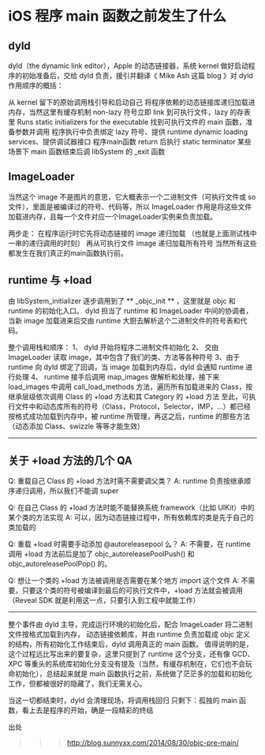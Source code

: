 #  iOS 程序 main 函数之前发生了什么


## dyld
dyld（the dynamic link editor），Apple 的动态链接器，系统 kernel 做好启动程序的初始准备后，交给 dyld 负责，援引并翻译《 Mike Ash 这篇 blog 》对 dyld 作用顺序的概括：

从 kernel 留下的原始调用栈引导和启动自己
将程序依赖的动态链接库递归加载进内存，当然这里有缓存机制
non-lazy 符号立即 link 到可执行文件，lazy 的存表里
Runs static initializers for the executable
找到可执行文件的 main 函数，准备参数并调用
程序执行中负责绑定 lazy 符号、提供 runtime dynamic loading services、提供调试器接口
程序main函数 return 后执行 static terminator
某些场景下 main 函数结束后调 libSystem 的 _exit 函数

## ImageLoader
当然这个 image 不是图片的意思，它大概表示一个二进制文件（可执行文件或 so 文件），里面是被编译过的符号、代码等，所以 ImageLoader 作用是将这些文件加载进内存，且每一个文件对应一个ImageLoader实例来负责加载。

两步走：
在程序运行时它先将动态链接的 image 递归加载 （也就是上面测试栈中一串的递归调用的时刻）
再从可执行文件 image 递归加载所有符号
当然所有这些都发生在我们真正的main函数执行前。

## runtime 与 +load
由 libSystem_initializer 逐步调用到了  ** _objc_init ** ，这里就是 objc 和 runtime 的初始化入口。
 dyld 担当了 runtime 和 ImageLoader 中间的协调者，当新 image 加载进来后交由 runtime 大厨去解析这个二进制文件的符号表和代码。
 
 整个调用栈和顺序：
1、 dyld 开始将程序二进制文件初始化
2、 交由 ImageLoader 读取 image，其中包含了我们的类、方法等各种符号
3、由于 runtime 向 dyld 绑定了回调，当 image 加载到内存后，dyld 会通知 runtime 进行处理
4、 runtime 接手后调用 map_images 做解析和处理，接下来 load_images 中调用 call_load_methods 方法，遍历所有加载进来的 Class，按继承层级依次调用 Class 的 +load 方法和其 Category 的 +load 方法
 至此，可执行文件中和动态库所有的符号（Class，Protocol，Selector，IMP，…）都已经按格式成功加载到内存中，被 runtime 所管理，再这之后，runtime 的那些方法（动态添加 Class、swizzle 等等才能生效）
 *****
## 关于 +load 方法的几个 QA

Q: 重载自己 Class 的 +load 方法时需不需要调父类？
A: runtime 负责按继承顺序递归调用，所以我们不能调 super

Q: 在自己 Class 的 +load 方法时能不能替换系统 framework（比如 UIKit）中的某个类的方法实现
A: 可以，因为动态链接过程中，所有依赖库的类是先于自己的类加载的

Q: 重载 +load 时需要手动添加 @autoreleasepool 么？
A: 不需要，在 runtime 调用 +load 方法前后是加了 objc_autoreleasePoolPush() 和 objc_autoreleasePoolPop() 的。

Q: 想让一个类的 +load 方法被调用是否需要在某个地方 import 这个文件
A: 不需要，只要这个类的符号被编译到最后的可执行文件中，+load 方法就会被调用（Reveal SDK 就是利用这一点，只要引入到工程中就能工作）

*****
整个事件由 dyld 主导，完成运行环境的初始化后，配合 ImageLoader 将二进制文件按格式加载到内存，
动态链接依赖库，并由 runtime 负责加载成 objc 定义的结构，所有初始化工作结束后，dyld 调用真正的 main 函数。
值得说明的是，这个过程远比写出来的要复杂，这里只提到了 runtime 这个分支，还有像 GCD、XPC 等重头的系统库初始化分支没有提及（当然，有缓存机制在，它们也不会玩命初始化），总结起来就是 main 函数执行之前，系统做了茫茫多的加载和初始化工作，但都被很好的隐藏了，我们无需关心。

当这一切都结束时，dyld 会清理现场，将调用栈回归 只剩下：孤独的 main 函数，看上去是程序的开始，确是一段精彩的终结 

出处
>>> http://blog.sunnyxx.com/2014/08/30/objc-pre-main/
